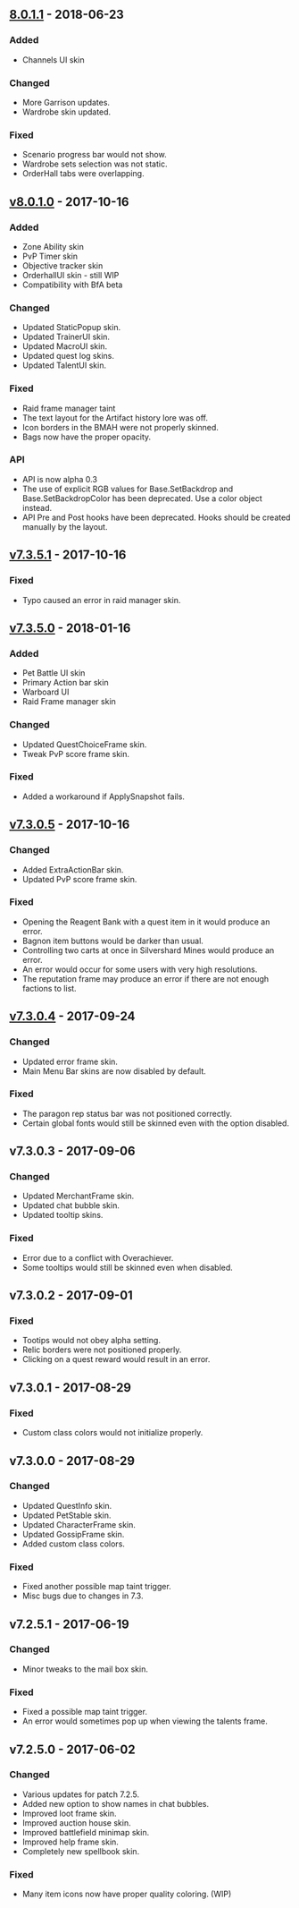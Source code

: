 ﻿## [8.0.1.1] - 2018-06-23 ##
### Added ###

  * Channels UI skin

### Changed ###

  * More Garrison updates.
  * Wardrobe skin updated.

### Fixed ###

  * Scenario progress bar would not show.
  * Wardrobe sets selection was not static.
  * OrderHall tabs were overlapping.



## [v8.0.1.0] - 2017-10-16 ##
### Added ###

  * Zone Ability skin
  * PvP Timer skin
  * Objective tracker skin
  * OrderhallUI skin - still WIP
  * Compatibility with BfA beta

### Changed ###

  * Updated StaticPopup skin.
  * Updated TrainerUI skin.
  * Updated MacroUI skin.
  * Updated quest log skins.
  * Updated TalentUI skin.

### Fixed ###

  * Raid frame manager taint
  * The text layout for the Artifact history lore was off.
  * Icon borders in the BMAH were not properly skinned.
  * Bags now have the proper opacity.

### API ###
  * API is now alpha 0.3
  * The use of explicit RGB values for Base.SetBackdrop and Base.SetBackdropColor has been deprecated. Use a color object instead.
  * API Pre and Post hooks have been deprecated. Hooks should be created manually by the layout.




## [v7.3.5.1] - 2017-10-16 ##
### Fixed ###

  * Typo caused an error in raid manager skin.



## [v7.3.5.0] - 2018-01-16 ##
### Added ###

  * Pet Battle UI skin
  * Primary Action bar skin
  * Warboard UI
  * Raid Frame manager skin

### Changed ###

  * Updated QuestChoiceFrame skin.
  * Tweak PvP score frame skin.

### Fixed ###

  * Added a workaround if ApplySnapshot fails.



## [v7.3.0.5] - 2017-10-16 ##
### Changed ###

  * Added ExtraActionBar skin.
  * Updated PvP score frame skin.

### Fixed ###

  * Opening the Reagent Bank with a quest item in it would produce an error.
  * Bagnon item buttons would be darker than usual.
  * Controlling two carts at once in Silvershard Mines would produce an error.
  * An error would occur for some users with very high resolutions.
  * The reputation frame may produce an error if there are not enough factions to list.



## [v7.3.0.4] - 2017-09-24 ##
### Changed ###

  * Updated error frame skin.
  * Main Menu Bar skins are now disabled by default.

### Fixed ###

  * The paragon rep status bar was not positioned correctly.
  * Certain global fonts would still be skinned even with the option disabled.



## v7.3.0.3 - 2017-09-06 ##
### Changed ###

  * Updated MerchantFrame skin.
  * Updated chat bubble skin.
  * Updated tooltip skins.

### Fixed ###

  * Error due to a conflict with Overachiever.
  * Some tooltips would still be skinned even when disabled.



## v7.3.0.2 - 2017-09-01 ##
### Fixed ###

  * Tootips would not obey alpha setting.
  * Relic borders were not positioned properly.
  * Clicking on a quest reward would result in an error.



## v7.3.0.1 - 2017-08-29 ##
### Fixed ###

  * Custom class colors would not initialize properly.



## v7.3.0.0 - 2017-08-29 ##
### Changed ###

  * Updated QuestInfo skin.
  * Updated PetStable skin.
  * Updated CharacterFrame skin.
  * Updated GossipFrame skin.
  * Added custom class colors.

### Fixed ###

  * Fixed another possible map taint trigger.
  * Misc bugs due to changes in 7.3.



## v7.2.5.1 - 2017-06-19 ##
### Changed ###

  * Minor tweaks to the mail box skin.

### Fixed ###

  * Fixed a possible map taint trigger.
  * An error would sometimes pop up when viewing the talents frame.



## v7.2.5.0 - 2017-06-02 ##
### Changed ###

  * Various updates for patch 7.2.5.
  * Added new option to show names in chat bubbles.
  * Improved loot frame skin.
  * Improved auction house skin.
  * Improved battlefield minimap skin.
  * Improved help frame skin.
  * Completely new spellbook skin.

### Fixed ###

  * Many item icons now have proper quality coloring. (WIP)

[Unreleased]: https://github.com/Haleth/Aurora/compare/master...develop
[8.0.1.1]: https://github.com/Haleth/Aurora/compare/v8.0.1.0...8.0.1.1
[v8.0.1.0]: https://github.com/Haleth/Aurora/compare/v7.3.5.1...v8.0.1.0
[v7.3.5.1]: https://github.com/Haleth/Aurora/compare/v7.3.5.0...v7.3.5.1
[v7.3.5.0]: https://github.com/Haleth/Aurora/compare/v7.3.0.5...v7.3.5.0
[v7.3.0.5]: https://github.com/Haleth/Aurora/compare/v7.3.0.4...v7.3.0.5
[v7.3.0.4]: https://github.com/Haleth/Aurora/compare/v7.3.0.3...v7.3.0.4
